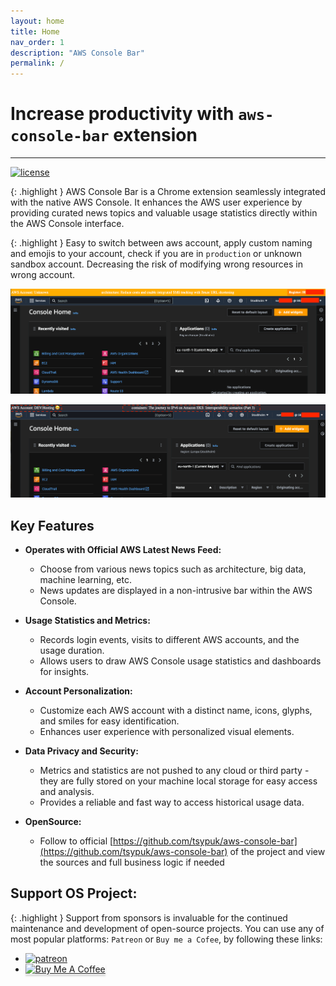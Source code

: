 ```yaml
---
layout: home
title: Home
nav_order: 1
description: "AWS Console Bar"
permalink: /
---
```


# Increase productivity with ``aws-console-bar`` extension

---
[![license](https://img.shields.io/badge/license-MIT-blue.svg)](/LICENSE)

{: .highlight }
AWS Console Bar is a Chrome extension seamlessly integrated with the native AWS Console. It enhances the AWS user experience by providing curated news topics and valuable usage statistics directly within the AWS Console interface.

{: .highlight }
Easy to switch between aws account, apply custom naming and emojis to your account, check if you are in ``production`` or unknown sandbox account.
Decreasing the risk of modifying wrong resources in wrong account.


![img.png](docs/images/console/img.png)

![img_4.png](docs/images/console/img_4.png)

## Key Features

- **Operates with Official AWS Latest News Feed:**
  - Choose from various news topics such as architecture, big data, machine learning, etc.
  - News updates are displayed in a non-intrusive bar within the AWS Console.

- **Usage Statistics and Metrics:**
  - Records login events, visits to different AWS accounts, and the usage duration.
  - Allows users to draw AWS Console usage statistics and dashboards for insights.

- **Account Personalization:**
  - Customize each AWS account with a distinct name, icons, glyphs, and smiles for easy identification.
  - Enhances user experience with personalized visual elements.

- **Data Privacy and Security:**
  - Metrics and statistics are not pushed to any cloud or third party - they are fully stored on your machine local storage for easy access and analysis.
  - Provides a reliable and fast way to access historical usage data.

- **OpenSource:**
  - Follow to official [https://github.com/tsypuk/aws-console-bar](https://github.com/tsypuk/aws-console-bar) of the project and view the sources and full business logic if needed


## Support OS Project:

{: .highlight }
Support from sponsors is invaluable for the continued maintenance and development of open-source projects.
You can use any of most popular platforms: ``Patreon`` or ``Buy me a Cofee``, by following these links:

- <a href="https://patreon.com/tsypuk"><img width="32" height="32" class="octicon rounded-2 d-block" alt="patreon" src="https://github.githubassets.com/images/modules/site/icons/funding_platforms/patreon.svg"></a>
- <a href="https://www.buymeacoffee.com/tsypuk" target="_blank"><img src="https://www.buymeacoffee.com/assets/img/custom_images/orange_img.png" alt="Buy Me A Coffee" style="height: 32px !important;width: 174px !important;box-shadow: 0px 3px 2px 0px rgba(190, 190, 190, 0.5) !important;" ></a>
